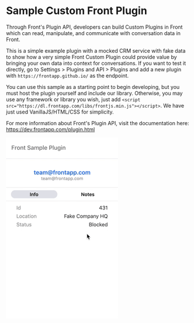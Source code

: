 # Sample Custom Front Plugin
Through Front's Plugin API, developers can build Custom Plugins in Front which can read, manipulate, and communicate with conversation data in Front.

This is a simple example plugin with a mocked CRM service with fake data to show how a very simple Front Custom Plugin could provide value by bringing your own data into context for conversations.  If you want to test it directly, go to Settings > Plugins and API > Plugins and add a new plugin with `https://frontapp.github.io/` as the endpoint.

You can use this sample as a starting point to begin developing, but you must host the plugin yourself and include our library.  Otherwise, you may use any framework or library you wish, just add `<script src="https://dl.frontapp.com/libs/frontjs.min.js"></script>`.  We have just used VanillaJS/HTML/CSS for simplicity.

For more information about Front's Plugin API, visit the documentation here: https://dev.frontapp.com/plugin.html

![Front Sample Plugin](/frontSamplePlugin.gif)